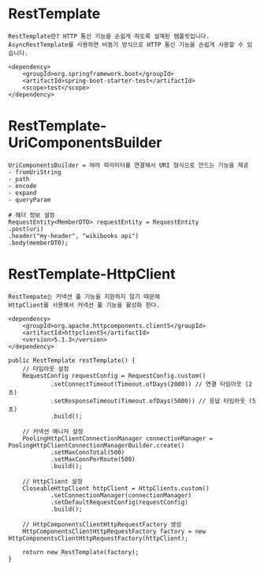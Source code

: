 # RestTemplate

    RestTemplate란? HTTP 통신 기능을 손쉽게 하도록 설계된 템플릿입니다.
    AsyncRestTemplate를 사용하면 비동기 방식으로 HTTP 통신 기능을 손쉽게 사용할 수 있습니다.

    <dependency>
        <groupId>org.springframework.boot</groupId>
        <artifactId>spring-boot-starter-test</artifactId>
        <scope>test</scope>
    </dependency>

# RestTemplate-UriComponentsBuilder

    UriComponentsBuilder = 여러 파라미터를 연결해서 URI 형식으로 만드는 기능을 제공
    - fromUriString
    - path
    - encode
    - expand
    - queryParam

    # 헤더 정보 설정
    RequestEntity<MemberDTO> requestEntity = RequestEntity
    .post(uri)
    .header("my-header", "wikibooks api")
    .body(memberDTO);

# RestTemplate-HttpClient

    RestTempate는 커넥션 풀 기능을 지원하지 않기 때문에
    HttpClient를 사용해서 커넥션 풀 기능을 활성화 한다.

    <dependency>
        <groupId>org.apache.httpcomponents.client5</groupId>
        <artifactId>httpclient5</artifactId>
        <version>5.1.3</version>
    </dependency>

    public RestTemplate restTemplate() {
        // 타임아웃 설정
        RequestConfig requestConfig = RequestConfig.custom()
                .setConnectTimeout(Timeout.ofDays(2000)) // 연결 타임아웃 (2초)
                .setResponseTimeout(Timeout.ofDays(5000)) // 응답 타임아웃 (5초)
                .build();

        // 커넥션 매니저 설정
        PoolingHttpClientConnectionManager connectionManager = PoolingHttpClientConnectionManagerBuilder.create()
                .setMaxConnTotal(500)
                .setMaxConnPerRoute(500)
                .build();

        // HttpClient 설정
        CloseableHttpClient httpClient = HttpClients.custom()
                .setConnectionManager(connectionManager)
                .setDefaultRequestConfig(requestConfig)
                .build();

        // HttpComponentsClientHttpRequestFactory 생성
        HttpComponentsClientHttpRequestFactory factory = new HttpComponentsClientHttpRequestFactory(httpClient);

        return new RestTemplate(factory);
    }
    
    